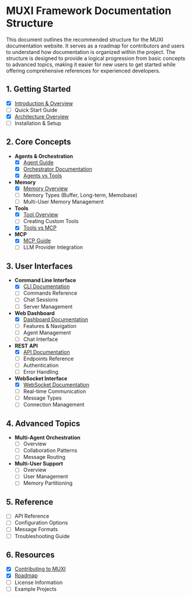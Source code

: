 # MUXI Framework Documentation Structure

This document outlines the recommended structure for the MUXI documentation website. It serves as a roadmap for contributors and users to understand how documentation is organized within the project. The structure is designed to provide a logical progression from basic concepts to advanced topics, making it easier for new users to get started while offering comprehensive references for experienced developers.

## 1. Getting Started
- [x] [Introduction & Overview](overview.md)
- [ ] Quick Start Guide
- [x] [Architecture Overview](architecture.md)
- [ ] Installation & Setup

## 2. Core Concepts
- **Agents & Orchestration**
  - [x] [Agent Guide](agent.md)
  - [x] [Orchestrator Documentation](orchestrator.md)
  - [x] [Agents vs Tools](agents_vs_tools.md)
- **Memory**
  - [x] [Memory Overview](memory.md)
  - [ ] Memory Types (Buffer, Long-term, Memobase)
  - [ ] Multi-User Memory Management
- **Tools**
  - [x] [Tool Overview](tools.md)
  - [ ] Creating Custom Tools
  - [x] [Tools vs MCP](tools_vs_mcp.md)
- **MCP**
  - [x] [MCP Guide](mcp.md)
  - [ ] LLM Provider Integration

## 3. User Interfaces
- **Command Line Interface**
  - [x] [CLI Documentation](cli.md)
  - [ ] Commands Reference
  - [ ] Chat Sessions
  - [ ] Server Management
- **Web Dashboard**
  - [x] [Dashboard Documentation](webapp.md)
  - [ ] Features & Navigation
  - [ ] Agent Management
  - [ ] Chat Interface
- **REST API**
  - [x] [API Documentation](api.md)
  - [ ] Endpoints Reference
  - [ ] Authentication
  - [ ] Error Handling
- **WebSocket Interface**
  - [x] [WebSocket Documentation](websocket.md)
  - [ ] Real-time Communication
  - [ ] Message Types
  - [ ] Connection Management

## 4. Advanced Topics
- **Multi-Agent Orchestration**
  - [ ] Overview
  - [ ] Collaboration Patterns
  - [ ] Message Routing
- **Multi-User Support**
  - [ ] Overview
  - [ ] User Management
  - [ ] Memory Partitioning

## 5. Reference
- [ ] API Reference
- [ ] Configuration Options
- [ ] Message Formats
- [ ] Troubleshooting Guide

## 6. Resources
- [x] [Contributing to MUXI](contributing.md)
- [x] [Roadmap](roadmap.md)
- [ ] License Information
- [ ] Example Projects
